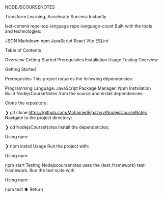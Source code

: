 NODEJSCOURSENOTES

Transform Learning, Accelerate Success Instantly

last-commit repo-top-language repo-language-count
Built with the tools and technologies:

JSON Markdown npm JavaScript React Vite ESLint

Table of Contents

Overview
Getting Started
Prerequisites
Installation
Usage
Testing
Overview

Getting Started

Prerequisites
This project requires the following dependencies:

Programming Language: JavaScript
Package Manager: Npm
Installation
Build NodejsCourseNotes from the source and install dependencies:

Clone the repository:

❯ git clone https://github.com/MohamedElgazwy/NodejsCourseNotes
Navigate to the project directory:

❯ cd NodejsCourseNotes
Install the dependencies:

Using npm:

❯ npm install
Usage
Run the project with:

Using npm:

npm start
Testing
Nodejscoursenotes uses the {test_framework} test framework. Run the test suite with:

Using npm:

npm test
⬆ Return
